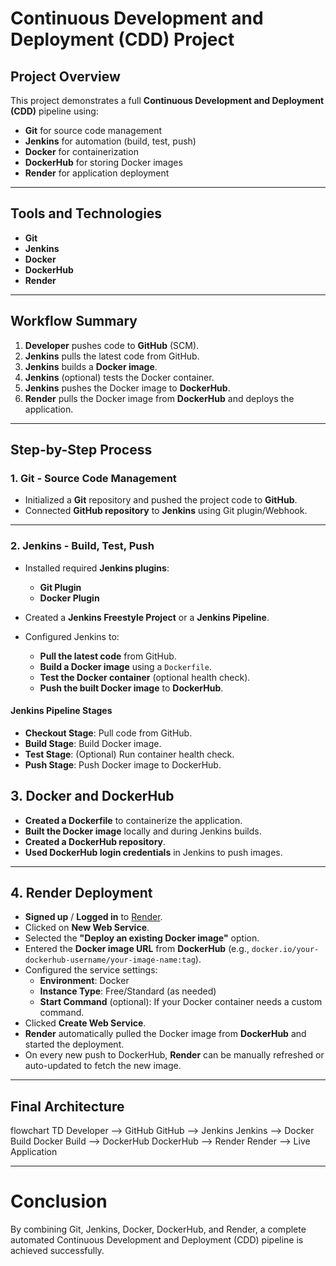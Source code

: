 # Continuous Development and Deployment (CDD) Project

## **Project Overview**
This project demonstrates a full **Continuous Development and Deployment (CDD)** pipeline using:
- **Git** for source code management
- **Jenkins** for automation (build, test, push)
- **Docker** for containerization
- **DockerHub** for storing Docker images
- **Render** for application deployment

---

## **Tools and Technologies**
- **Git**
- **Jenkins**
- **Docker**
- **DockerHub**
- **Render**

---

## **Workflow Summary**
1. **Developer** pushes code to **GitHub** (SCM).
2. **Jenkins** pulls the latest code from GitHub.
3. **Jenkins** builds a **Docker image**.
4. **Jenkins** (optional) tests the Docker container.
5. **Jenkins** pushes the Docker image to **DockerHub**.
6. **Render** pulls the Docker image from **DockerHub** and deploys the application.

---

## **Step-by-Step Process**

### **1. Git - Source Code Management**
- Initialized a **Git** repository and pushed the project code to **GitHub**.
- Connected **GitHub repository** to **Jenkins** using Git plugin/Webhook.

---

### **2. Jenkins - Build, Test, Push**
- Installed required **Jenkins plugins**:
  - **Git Plugin**
  - **Docker Plugin**

- Created a **Jenkins Freestyle Project** or a **Jenkins Pipeline**.

- Configured Jenkins to:
  - **Pull the latest code** from GitHub.
  - **Build a Docker image** using a `Dockerfile`.
  - **Test the Docker container** (optional health check).
  - **Push the built Docker image** to **DockerHub**.

#### **Jenkins Pipeline Stages**
- **Checkout Stage**: Pull code from GitHub.
- **Build Stage**: Build Docker image.
- **Test Stage**: (Optional) Run container health check.
- **Push Stage**: Push Docker image to DockerHub.


## **3. Docker and DockerHub**
- **Created a Dockerfile** to containerize the application.
- **Built the Docker image** locally and during Jenkins builds.
- **Created a DockerHub repository**.
- **Used DockerHub login credentials** in Jenkins to push images.

---

## **4. Render Deployment**
- **Signed up** / **Logged in** to [Render](https://render.com/).
- Clicked on **New Web Service**.
- Selected the **"Deploy an existing Docker image"** option.
- Entered the **Docker image URL** from **DockerHub** (e.g., `docker.io/your-dockerhub-username/your-image-name:tag`).
- Configured the service settings:
  - **Environment**: Docker
  - **Instance Type**: Free/Standard (as needed)
  - **Start Command** (optional): If your Docker container needs a custom command.
- Clicked **Create Web Service**.
- **Render** automatically pulled the Docker image from **DockerHub** and started the deployment.
- On every new push to DockerHub, **Render** can be manually refreshed or auto-updated to fetch the new image.

---

## **Final Architecture**

flowchart TD
    Developer --> GitHub
    GitHub --> Jenkins
    Jenkins --> Docker Build
    Docker Build --> DockerHub
    DockerHub --> Render
    Render --> Live Application



---

# Conclusion
By combining Git, Jenkins, Docker, DockerHub, and Render, a complete automated Continuous Development and Deployment (CDD) pipeline is achieved successfully.

